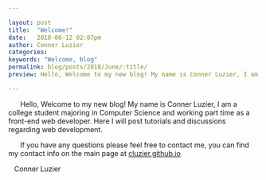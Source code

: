 ```yaml
---

layout: post
title:  "Welcome!"
date:   2018-06-12 02:07pm
author: Conner Luzier
categories:
keywords: "Welcome, blog"
permalink: blog/posts/2018/June/:title/
preview: Hello, Welcome to my new blog! My name is Conner Luzier, I am a college student...

---
```



&nbsp;&nbsp;&nbsp;&nbsp;&nbsp;&nbsp;Hello, Welcome to my new blog! My name is Conner Luzier, I am a college student majoring in Computer Science and working part time as a front-end web developer. 
Here I will post tutorials and discussions regarding web development. 

&nbsp;&nbsp;&nbsp;&nbsp;&nbsp;&nbsp;If you have any questions please feel free to contact me, you can find my contact info on the main page at [cluzier.github.io](https://cluzier.github.io/blog)

&nbsp;&nbsp;&nbsp;Conner Luzier
